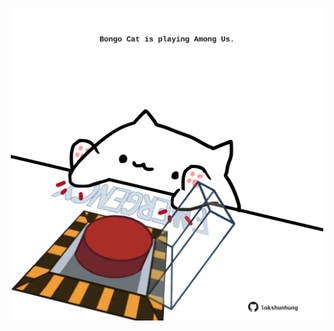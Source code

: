 <!-- built at 07/07/2024, 14:00:42 UTC -->
<p align="center">
  <img width="500" height="500" src="./ReadmeImage.svg">
</p>
